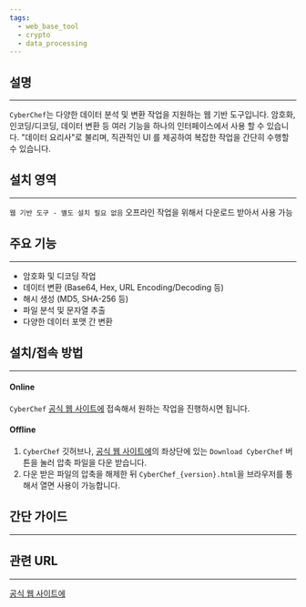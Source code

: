```yaml
---
tags:
  - web_base_tool
  - crypto
  - data_processing
---
```

## 설명
---
`CyberChef`는 다양한 데이터 분석 및 변환 작업을 지원하는 웹 기반 도구입니다. 암호화, 인코딩/디코딩, 데이터 변환 등 여러 기능을 하나의 인터페이스에서 사용 할 수 있습니다. "데이터 요리사"로 불리며, 직관적인 UI 를 제공하여 복잡한 작업을 간단히 수행할 수 있습니다.

## 설치 영역
---
`웹 기반 도구 - 별도 설치 필요 없음`
오프라인 작업을 위해서 다운로드 받아서 사용 가능

## 주요 기능
---
- 암호화 및 디코딩 작업
- 데이터 변환 (Base64, Hex, URL Encoding/Decoding 등)
- 해시 생성 (MD5, SHA-256 등)
- 파일 분석 및 문자열 추출
- 다양한 데이터 포맷 간 변환

## 설치/접속 방법
---
#### Online
`CyberChef` [공식 웹 사이트에](https://cyberchef.io/) 접속해서 원하는 작업을 진행하시면 됩니다.

#### Offline
1. `CyberChef` 깃허브나, [공식 웹 사이트에](https://cyberchef.io/)의 좌상단에 있는 `Download CyberChef` 버튼을 눌러 압축 파일을 다운 받습니다. 
2. 다운 받은 파일의 압축을 해제한 뒤 `CyberChef_{version}.html`을 브라우저를 통해서 열면 사용이 가능합니다.

## 간단 가이드
---


## 관련 URL
---
[공식 웹 사이트에](https://cyberchef.io/)
